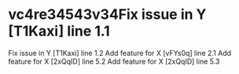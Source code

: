 # vc4re34543v34Fix issue in Y [T1Kaxi] line 1.1
Fix issue in Y [T1Kaxi] line 1.2
Add feature for X [vFYs0q] line 2.1
Add feature for X [2xQqID] line 5.2
Add feature for X [2xQqID] line 5.3
